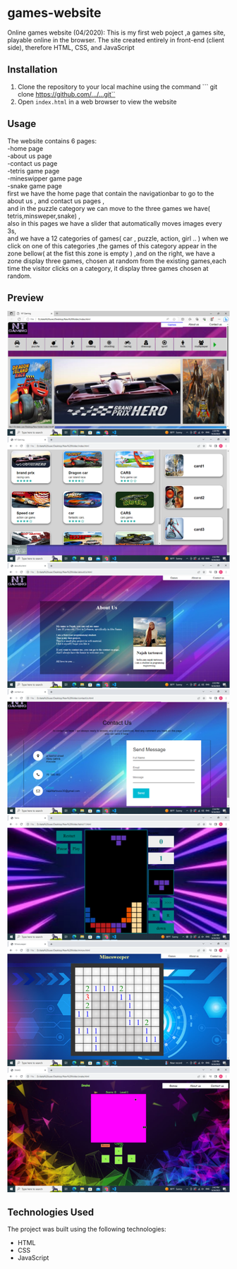 # games-website
Online games website (04/2020):    This is my first web poject ,a games site, playable online in the browser. The site created entirely in front-end (client side), therefore HTML, CSS, and JavaScript
## Installation
1. Clone the repository to your local machine using the command ``` git clone https://github.com/.../...git``
2. Open ```index.html``` in a web browser to view the website

## Usage 
The website contains 6 pages:  
-home page   
-about us page   
-contact us page  
-tetris game page   
-mineswipper game page  
-snake game page    
first we have the home page that contain the navigationbar to go to the about us , and contact us pages ,   
and in the puzzle category we can move to the three games we have( tetris,minsweper,snake) ,  
also in this pages we have a slider that automatically moves images every 3s,  
and we have a 12 categories of games( car , puzzle, action, girl .. ) when we click on one of this categories ,the games of this category appear in the zone bellow( at the fist this zone is empty ) ,and on the right, we have a zone display three games, chosen at random from the existing games,each time the visitor clicks on a category, it display three games chosen at random.  

## Preview
![Screenshot of games website](./sceenchot%20project%20images/Screenshot%20(14).png)
![Screenshot of games website](./sceenchot%20project%20images/Screenshot%20(17).png)
![Screenshot of games website](./sceenchot%20project%20images/Screenshot%20(20).png) 
![Screenshot of games website](./sceenchot%20project%20images/Screenshot%20(21).png)  
![Screenshot of games website](./sceenchot%20project%20images/Screenshot%20(22).png) 
![Screenshot of games website](./sceenchot%20project%20images/Screenshot%20(23).png) 
![Screenshot of games website](./sceenchot%20project%20images/Screenshot%20(26).png)  

## Technologies Used
The project was built using the following technologies:
- HTML
- CSS
- JavaScript
